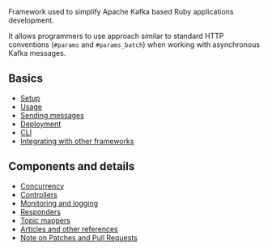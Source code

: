 Framework used to simplify Apache Kafka based Ruby applications development.

It allows programmers to use approach similar to standard HTTP conventions (```#params``` and ```#params_batch```) when working with asynchronous Kafka messages.

## Basics

* [Setup](https://github.com/karafka/karafka/wiki/Setup)
* [Usage](https://github.com/karafka/karafka/wiki/Usage)
* [Sending messages](https://github.com/karafka/karafka/wiki/Sending-messages)
* [Deployment](https://github.com/karafka/karafka/wiki/Deployment)
* [CLI](https://github.com/karafka/karafka/wiki/CLI)
* [Integrating with other frameworks](https://github.com/karafka/karafka/wiki/Integrating-with-other-frameworks)

## Components and details

* [Concurrency](https://github.com/karafka/karafka/wiki/Concurrency)
* [Controllers](https://github.com/karafka/karafka/wiki/Controllers)
* [Monitoring and logging](https://github.com/karafka/karafka/wiki/Monitoring-and-logging)
* [Responders](https://github.com/karafka/karafka/wiki/Responders)
* [Topic mappers](https://github.com/karafka/karafka/wiki/Topic-mappers)
* [Articles and other references](https://github.com/karafka/karafka/wiki/Articles-and-other-references)
* [Note on Patches and Pull Requests](https://github.com/karafka/karafka/wiki/Note-on-Patches-and-Pull-Requests)
